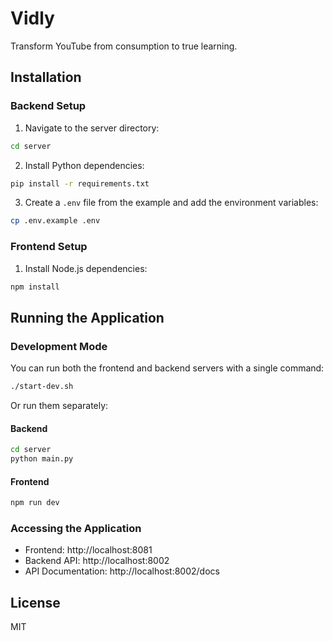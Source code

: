 # Vidly

Transform YouTube from consumption to true learning.

## Installation

### Backend Setup

1. Navigate to the server directory:

```bash
cd server
```

2. Install Python dependencies:

```bash
pip install -r requirements.txt
```

3. Create a `.env` file from the example and add the environment variables:

```bash
cp .env.example .env
```

### Frontend Setup

1. Install Node.js dependencies:

```bash
npm install
```

## Running the Application

### Development Mode

You can run both the frontend and backend servers with a single command:

```bash
./start-dev.sh
```

Or run them separately:

#### Backend

```bash
cd server
python main.py
```

#### Frontend

```bash
npm run dev
```

### Accessing the Application

- Frontend: http://localhost:8081
- Backend API: http://localhost:8002
- API Documentation: http://localhost:8002/docs

## License

MIT
